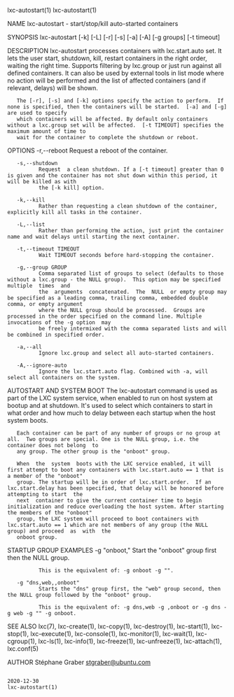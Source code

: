 lxc-autostart(1)                                                                                                                                    lxc-autostart(1)

NAME
       lxc-autostart - start/stop/kill auto-started containers

SYNOPSIS
       lxc-autostart [-k] [-L] [-r] [-s] [-a] [-A] [-g groups] [-t timeout]

DESCRIPTION
       lxc-autostart  processes containers with lxc.start.auto set. It lets the user start, shutdown, kill, restart containers in the right order, waiting the right
       time. Supports filtering by lxc.group or just run against all defined containers. It can also be used by external tools in list mode where no action will  be
       performed and the list of affected containers (and if relevant, delays) will be shown.

       The [-r], [-s] and [-k] options specify the action to perform.  If none is specified, then the containers will be started.  [-a] and [-g] are used to specify
       which containers will be affected. By default only containers without a lxc.group set will be affected.  [-t TIMEOUT] specifies the maximum amount of time to
       wait for the container to complete the shutdown or reboot.

OPTIONS
       -r,--reboot
              Request a reboot of the container.

       -s,--shutdown
              Request  a clean shutdown. If a [-t timeout] greater than 0 is given and the container has not shut down within this period, it will be killed as with
              the [-k kill] option.

       -k,--kill
              Rather than requesting a clean shutdown of the container, explicitly kill all tasks in the container.

       -L,--list
              Rather than performing the action, just print the container name and wait delays until starting the next container.

       -t,--timeout TIMEOUT
              Wait TIMEOUT seconds before hard-stopping the container.

       -g,--group GROUP
              Comma separated list of groups to select (defaults to those without a lxc.group - the NULL group).  This option may be specified  multiple  times  and
              the  arguments  concatenated.  The  NULL  or empty group may be specified as a leading comma, trailing comma, embedded double comma, or empty argument
              where the NULL group should be processed.  Groups are processed in the order specified on the command line. Multiple invocations of the -g option  may
              be freely intermixed with the comma separated lists and will be combined in specified order.

       -a,--all
              Ignore lxc.group and select all auto-started containers.

       -A,--ignore-auto
              Ignore the lxc.start.auto flag. Combined with -a, will select all containers on the system.

AUTOSTART AND SYSTEM BOOT
       The  lxc-autostart command is used as part of the LXC system service, when enabled to run on host system at bootup and at shutdown. It's used to select which
       containers to start in what order and how much to delay between each startup when the host system boots.

       Each container can be part of any number of groups or no group at all.  Two groups are special. One is the NULL group, i.e. the container does not belong  to
       any group. The other group is the "onboot" group.

       When  the  system  boots with the LXC service enabled, it will first attempt to boot any containers with lxc.start.auto == 1 that is a member of the "onboot"
       group. The startup will be in order of lxc.start.order.  If an lxc.start.delay has been specified, that delay will be honored before attempting to start  the
       next  container to give the current container time to begin initialization and reduce overloading the host system. After starting the members of the "onboot"
       group, the LXC system will proceed to boot containers with lxc.start.auto == 1 which are not members of any group (the NULL group) and proceed  as  with  the
       onboot group.

STARTUP GROUP EXAMPLES
       -g "onboot,"
              Start the "onboot" group first then the NULL group.

              This is the equivalent of: -g onboot -g "".

       -g "dns,web,,onboot"
              Starts the "dns" group first, the "web" group second, then the NULL group followed by the "onboot" group.

              This is the equivalent of: -g dns,web -g ,onboot or -g dns -g web -g "" -g onboot.

SEE ALSO
       lxc(7),  lxc-create(1),  lxc-copy(1),  lxc-destroy(1), lxc-start(1), lxc-stop(1), lxc-execute(1), lxc-console(1), lxc-monitor(1), lxc-wait(1), lxc-cgroup(1),
       lxc-ls(1), lxc-info(1), lxc-freeze(1), lxc-unfreeze(1), lxc-attach(1), lxc.conf(5)

AUTHOR
       Stéphane Graber <stgraber@ubuntu.com>

                                                                             2020-12-30                                                             lxc-autostart(1)
